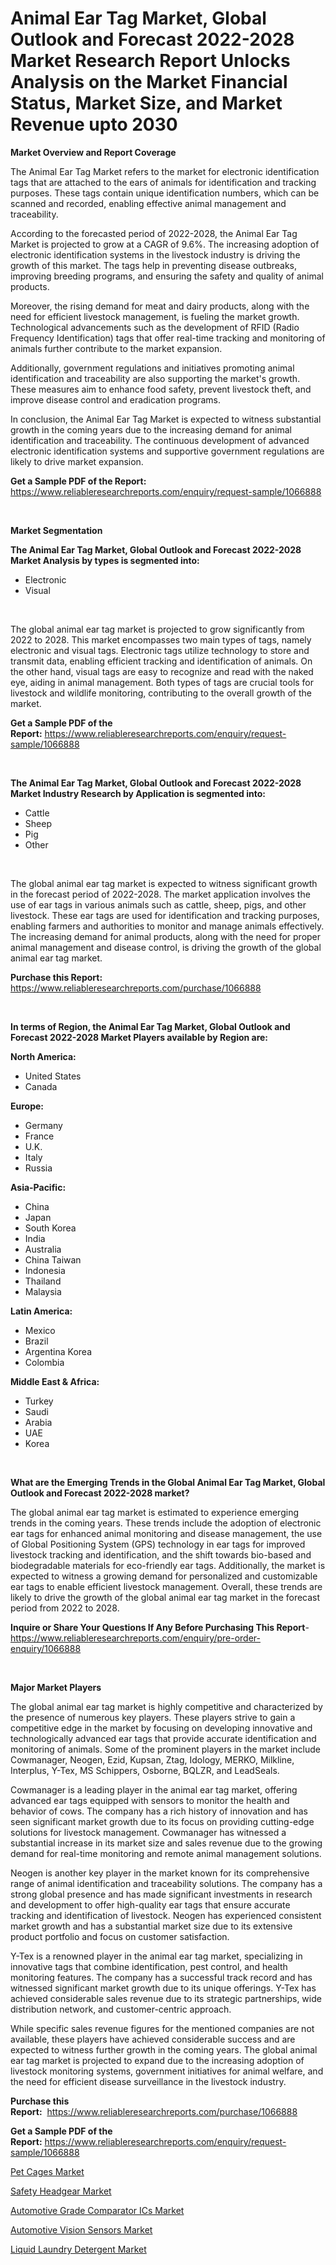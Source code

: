 <p><h1>Animal Ear Tag Market, Global Outlook and Forecast 2022-2028 Market Research Report Unlocks Analysis on the Market Financial Status, Market Size, and Market Revenue upto 2030</h1></p><p><strong>Market Overview and Report Coverage</strong></p>
<p><p>The Animal Ear Tag Market refers to the market for electronic identification tags that are attached to the ears of animals for identification and tracking purposes. These tags contain unique identification numbers, which can be scanned and recorded, enabling effective animal management and traceability. </p><p>According to the forecasted period of 2022-2028, the Animal Ear Tag Market is projected to grow at a CAGR of 9.6%. The increasing adoption of electronic identification systems in the livestock industry is driving the growth of this market. The tags help in preventing disease outbreaks, improving breeding programs, and ensuring the safety and quality of animal products. </p><p>Moreover, the rising demand for meat and dairy products, along with the need for efficient livestock management, is fueling the market growth. Technological advancements such as the development of RFID (Radio Frequency Identification) tags that offer real-time tracking and monitoring of animals further contribute to the market expansion. </p><p>Additionally, government regulations and initiatives promoting animal identification and traceability are also supporting the market's growth. These measures aim to enhance food safety, prevent livestock theft, and improve disease control and eradication programs. </p><p>In conclusion, the Animal Ear Tag Market is expected to witness substantial growth in the coming years due to the increasing demand for animal identification and traceability. The continuous development of advanced electronic identification systems and supportive government regulations are likely to drive market expansion.</p></p>
<p><strong>Get a Sample PDF of the Report:</strong> <a href="https://www.reliableresearchreports.com/enquiry/request-sample/1066888">https://www.reliableresearchreports.com/enquiry/request-sample/1066888</a></p>
<p>&nbsp;</p>
<p><strong>Market Segmentation</strong></p>
<p><strong>The Animal Ear Tag Market, Global Outlook and Forecast 2022-2028 Market Analysis by types is segmented into:</strong></p>
<p><ul><li>Electronic</li><li>Visual</li></ul></p>
<p>&nbsp;</p>
<p><p>The global animal ear tag market is projected to grow significantly from 2022 to 2028. This market encompasses two main types of tags, namely electronic and visual tags. Electronic tags utilize technology to store and transmit data, enabling efficient tracking and identification of animals. On the other hand, visual tags are easy to recognize and read with the naked eye, aiding in animal management. Both types of tags are crucial tools for livestock and wildlife monitoring, contributing to the overall growth of the market.</p></p>
<p><strong>Get a Sample PDF of the Report:</strong>&nbsp;<a href="https://www.reliableresearchreports.com/enquiry/request-sample/1066888">https://www.reliableresearchreports.com/enquiry/request-sample/1066888</a></p>
<p>&nbsp;</p>
<p><strong>The Animal Ear Tag Market, Global Outlook and Forecast 2022-2028 Market Industry Research by Application is segmented into:</strong></p>
<p><ul><li>Cattle</li><li>Sheep</li><li>Pig</li><li>Other</li></ul></p>
<p>&nbsp;</p>
<p><p>The global animal ear tag market is expected to witness significant growth in the forecast period of 2022-2028. The market application involves the use of ear tags in various animals such as cattle, sheep, pigs, and other livestock. These ear tags are used for identification and tracking purposes, enabling farmers and authorities to monitor and manage animals effectively. The increasing demand for animal products, along with the need for proper animal management and disease control, is driving the growth of the global animal ear tag market.</p></p>
<p><strong>Purchase this Report:</strong>&nbsp; <a href="https://www.reliableresearchreports.com/purchase/1066888">https://www.reliableresearchreports.com/purchase/1066888</a></p>
<p>&nbsp;</p>
<p><strong>In terms of Region, the Animal Ear Tag Market, Global Outlook and Forecast 2022-2028 Market Players available by Region are:</strong></p>
<p>
    <p> <strong> North America: </strong>
        <ul>
            <li>United States</li>
            <li>Canada</li>
        </ul>
        </p> 
    <p> <strong> Europe: </strong>
        <ul>
            <li>Germany</li>
            <li>France</li>
            <li>U.K.</li>
            <li>Italy</li>
            <li>Russia</li>
        </ul>
        </p> 
    <p> <strong> Asia-Pacific: </strong>
        <ul>
            <li>China</li>
            <li>Japan</li>
            <li>South Korea</li>
            <li>India</li>
            <li>Australia</li>
            <li>China Taiwan</li>
            <li>Indonesia</li>
            <li>Thailand</li>
            <li>Malaysia</li>
        </ul>
        </p> 
    <p> <strong> Latin America: </strong>
        <ul>
            <li>Mexico</li>
            <li>Brazil</li>
            <li>Argentina Korea</li>
            <li>Colombia</li>
        </ul>
        </p> 
    <p> <strong> Middle East & Africa: </strong>
        <ul>
            <li>Turkey</li>
            <li>Saudi</li>
            <li>Arabia</li>
            <li>UAE</li>
            <li>Korea</li>
        </ul>
    </p>
    </p>
<p>&nbsp;</p>
<p><strong>What are the Emerging Trends in the Global Animal Ear Tag Market, Global Outlook and Forecast 2022-2028 market?</strong></p>
<p><p>The global animal ear tag market is estimated to experience emerging trends in the coming years. These trends include the adoption of electronic ear tags for enhanced animal monitoring and disease management, the use of Global Positioning System (GPS) technology in ear tags for improved livestock tracking and identification, and the shift towards bio-based and biodegradable materials for eco-friendly ear tags. Additionally, the market is expected to witness a growing demand for personalized and customizable ear tags to enable efficient livestock management. Overall, these trends are likely to drive the growth of the global animal ear tag market in the forecast period from 2022 to 2028.</p></p>
<p><strong>Inquire or Share Your Questions If Any Before Purchasing This Report</strong>- <a href="https://www.reliableresearchreports.com/enquiry/pre-order-enquiry/1066888">https://www.reliableresearchreports.com/enquiry/pre-order-enquiry/1066888</a></p>
<p>&nbsp;</p>
<p><strong>Major Market Players</strong></p>
<p><p>The global animal ear tag market is highly competitive and characterized by the presence of numerous key players. These players strive to gain a competitive edge in the market by focusing on developing innovative and technologically advanced ear tags that provide accurate identification and monitoring of animals. Some of the prominent players in the market include Cowmanager, Neogen, Ezid, Kupsan, Ztag, Idology, MERKO, Milkline, Interplus, Y-Tex, MS Schippers, Osborne, BQLZR, and LeadSeals.</p><p>Cowmanager is a leading player in the animal ear tag market, offering advanced ear tags equipped with sensors to monitor the health and behavior of cows. The company has a rich history of innovation and has seen significant market growth due to its focus on providing cutting-edge solutions for livestock management. Cowmanager has witnessed a substantial increase in its market size and sales revenue due to the growing demand for real-time monitoring and remote animal management solutions.</p><p>Neogen is another key player in the market known for its comprehensive range of animal identification and traceability solutions. The company has a strong global presence and has made significant investments in research and development to offer high-quality ear tags that ensure accurate tracking and identification of livestock. Neogen has experienced consistent market growth and has a substantial market size due to its extensive product portfolio and focus on customer satisfaction.</p><p>Y-Tex is a renowned player in the animal ear tag market, specializing in innovative tags that combine identification, pest control, and health monitoring features. The company has a successful track record and has witnessed significant market growth due to its unique offerings. Y-Tex has achieved considerable sales revenue due to its strategic partnerships, wide distribution network, and customer-centric approach.</p><p>While specific sales revenue figures for the mentioned companies are not available, these players have achieved considerable success and are expected to witness further growth in the coming years. The global animal ear tag market is projected to expand due to the increasing adoption of livestock monitoring systems, government initiatives for animal welfare, and the need for efficient disease surveillance in the livestock industry.</p></p>
<p><strong>Purchase this Report:</strong>&nbsp;&nbsp;<a href="https://www.reliableresearchreports.com/purchase/1066888">https://www.reliableresearchreports.com/purchase/1066888</a></p>
<p></p>
<p><strong>Get a Sample PDF of the Report:</strong>&nbsp;<a href="https://www.reliableresearchreports.com/enquiry/request-sample/1066888">https://www.reliableresearchreports.com/enquiry/request-sample/1066888</a></p>
<p><p><a href="https://www.linkedin.com/pulse/pet-cages-market-challenges-opportunities-growth-drivers-fqrve/">Pet Cages Market</a></p><p><a href="https://medium.com/@jenniebrown07/safety-headgear-market-size-growth-forecast-2023-2030-fa14009b716f">Safety Headgear Market</a></p><p><a href="https://www.reportprime.com/automotive-grade-comparator-ics-r4556">Automotive Grade Comparator ICs Market</a></p><p><a href="https://www.reportprime.com/automotive-vision-sensors-r4558">Automotive Vision Sensors Market</a></p><p><a href="https://medium.com/@janbogisich/liquid-laundry-detergent-market-size-growth-forecast-2023-2030-db1e69471d0d">Liquid Laundry Detergent Market</a></p></p>